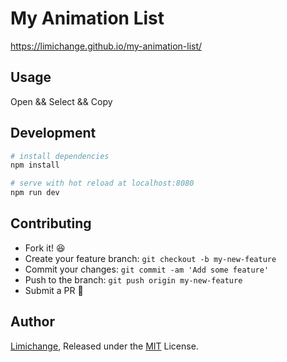 # My Animation List

https://limichange.github.io/my-animation-list/

## Usage

Open && Select && Copy

## Development

``` bash
# install dependencies
npm install

# serve with hot reload at localhost:8080
npm run dev
```

## Contributing
 - Fork it! 😆
 - Create your feature branch: `git checkout -b my-new-feature`
 - Commit your changes: `git commit -am 'Add some feature'`
 - Push to the branch: `git push origin my-new-feature`
 - Submit a PR 🍻

## Author
[Limichange](https://github.com/limichange), Released under the [MIT](https://opensource.org/licenses/MIT) License.
